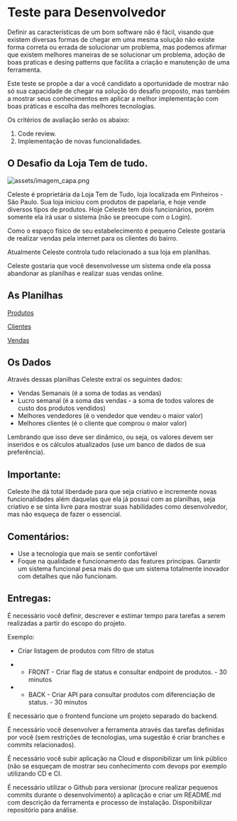 # Teste para Desenvolvedor

Definir as características de um bom software não é fácil, visando que existem diversas formas de chegar em uma mesma solução não existe forma correta ou errada de solucionar um problema, mas podemos afirmar que existem melhores maneiras de se solucionar um problema, adoção de boas praticas e desing patterns que facilita a criação e manutenção de uma ferramenta. 

Este teste se propõe a dar a você candidato a oportunidade de mostrar não só sua capacidade de chegar na solução do desafio proposto, mas também a mostrar seus conhecimentos em aplicar a melhor implementação com boas práticas e escolha das melhores tecnologias. 

Os critérios de avaliação serão os abaixo:

1. Code review.
2. Implementação de novas funcionalidades. 

## O Desafio da Loja Tem de tudo.

![assets/imagem_capa.png](assets/imagem_capa.png)

Celeste é proprietária da Loja Tem de Tudo, loja localizada em Pinheiros - São Paulo. Sua loja iniciou com produtos de papelaria, e hoje vende diversos tipos de produtos. Hoje Celeste tem dois funcionários, porém somente ela irá usar o sistema (não se preocupe com o Login).

Como o espaço físico de seu estabelecimento é pequeno Celeste gostaria de realizar vendas pela internet para os clientes do bairro.

Atualmente Celeste controla tudo relacionado a sua loja em planilhas.

Celeste gostaria que você desenvolvesse um sistema onde ela possa abandonar as planilhas e realizar suas vendas online. 

## As Planilhas

[Produtos](assets/Produtos.csv)

[Clientes](assets/Clientes.csv)

[Vendas](assets/Vendas.csv)

## Os Dados

Através dessas planilhas Celeste extraí os seguintes dados:

- Vendas Semanais (é a soma de todas as vendas)
- Lucro semanal (é a soma das vendas - a soma de todos valores de custo dos produtos vendidos)
- Melhores vendedores (é o vendedor que vendeu o maior valor)
- Melhores clientes (é o cliente que comprou o maior valor)

Lembrando que isso deve ser dinâmico, ou seja, os valores devem ser inseridos e os cálculos atualizados (use um banco de dados de sua preferência).

## Importante:

Celeste lhe dá total liberdade para que seja criativo e incremente novas funcionalidades além daquelas que ela já possui com as planilhas, seja criativo e se sinta livre para mostrar suas habilidades como desenvolvedor, mas não esqueça de fazer o essencial.

## Comentários:
- Use a tecnologia que mais se sentir confortável
- Foque na qualidade e funcionamento das features principas. Garantir um sistema funcional pesa mais do que um sistema totalmente inovador com detalhes que não funcionam.

## Entregas:

É necessário você definir, descrever e estimar tempo para tarefas a serem realizadas a partir do escopo do projeto.

Exemplo:

- Criar listagem de produtos com filtro de status

- - FRONT - Criar flag de status e consultar endpoint de produtos. - 30 minutos

- - BACK - Criar API para consultar produtos com diferenciação de status. - 30 minutos

É necessário que o frontend funcione um projeto separado do backend.

É necessário você desenvolver a ferramenta através das tarefas definidas por você (sem restrições de tecnologias, uma sugestão é criar branches e commits relacionados).

É necessário você subir aplicação na Cloud e disponibilizar um link público (não se esqueçam de mostrar seu conhecimento com devops por exemplo utilizando CD e CI. 

É necessário utilizar o Github para versionar (procure realizar pequenos commits durante o desenvolvimento) a aplicação e criar um README.md com descrição da ferramenta e processo de instalação. Disponibilizar repositório para análise.
